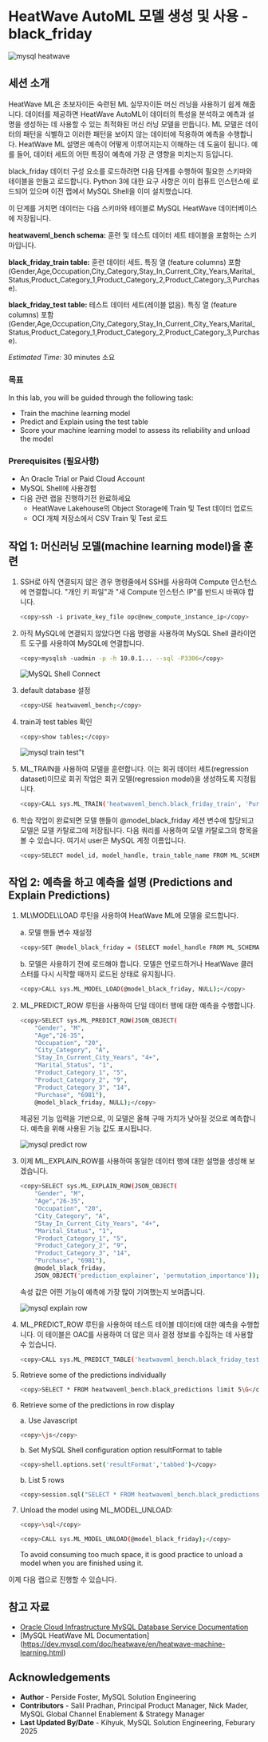 # HeatWave AutoML 모델 생성 및 사용 - black_friday

![mysql heatwave](./images/mysql-heatwave-logo.jpg "mysql heatwave")

## 세션 소개

HeatWave ML은 초보자이든 숙련된 ML 실무자이든 머신 러닝을 사용하기 쉽게 해줍니다. 데이터를 제공하면 HeatWave AutoML이 데이터의 특성을 분석하고 예측과 설명을 생성하는 데 사용할 수 있는 최적화된 머신 러닝 모델을 만듭니다. ML 모델은 데이터의 패턴을 식별하고 이러한 패턴을 보이지 않는 데이터에 적용하여 예측을 수행합니다. HeatWave ML 설명은 예측이 어떻게 이루어지는지 이해하는 데 도움이 됩니다. 예를 들어, 데이터 세트의 어떤 특징이 예측에 가장 큰 영향을 미치는지 등입니다.

black_friday 데이터 구성 요소를 로드하려면 다음 단계를 수행하여 필요한 스키마와 테이블을 만들고 로드합니다. Python 3에 대한 요구 사항은 이미 컴퓨트 인스턴스에 로드되어 있으며 이전 랩에서 MySQL Shell을 이미 설치했습니다.

이 단계를 거치면 데이터는 다음 스키마와 테이블로 MySQL HeatWave 데이터베이스에 저장됩니다.

**heatwaveml\_bench schema:** 훈련 및 테스트 데이터 세트 테이블을 포함하는 스키마입니다.

**black\_friday\_train table:** 훈련 데이터 세트. 특징 열 (feature columns) 포함(Gender,Age,Occupation,City\_Category,Stay\_In\_Current\_City\_Years,Marital\_Status,Product\_Category\_1,Product\_Category\_2,Product\_Category\_3,Purchase).

**black\_friday\_test table:** 테스트 데이터 세트(레이블 없음). 특징 열 (feature columns) 포함(Gender,Age,Occupation,City\_Category,Stay\_In\_Current\_City\_Years,Marital\_Status,Product\_Category\_1,Product\_Category\_2,Product\_Category\_3,Purchase).

_Estimated Time:_ 30 minutes 소요

### 목표

In this lab, you will be guided through the following task:

- Train the machine learning model
- Predict and Explain using the test table
- Score your machine learning model to assess its reliability and unload the model

### Prerequisites (필요사항)

- An Oracle Trial or Paid Cloud Account
- MySQL Shell에 사용경험
- 다음 관련 랩을 진행하기전 완료하세요
    - HeatWave Lakehouse의 Object Storage에 Train 및 Test 데이터 업로드
    - OCI 개체 저장소에서 CSV Train 및 Test 로드

## 작업 1: 머신러닝 모델(machine learning model)을 훈련

1. SSH로 아직 연결되지 않은 경우 명령줄에서 SSH를 사용하여 Compute 인스턴스에 연결합니다. "개인 키 파일"과 "새 Compute 인스턴스 IP"를 반드시 바꿔야 합니다.

     ```bash
    <copy>ssh -i private_key_file opc@new_compute_instance_ip</copy>
     ```

2. 아직 MySQL에 연결되지 않았다면 다음 명령을 사용하여 MySQL Shell 클라이언트 도구를 사용하여 MySQL에 연결합니다.

    ```bash
    <copy>mysqlsh -uadmin -p -h 10.0.1... --sql -P3306</copy>
    ```

    ![MySQL Shell Connect](./images/mysql-shell-login.png " mysql shell login")

3. default database 설정

    ```bash
    <copy>USE heatwaveml_bench;</copy>
    ```

4. train과 test tables 확인

    ```bash
    <copy>show tables;</copy>
    ```

    ![mysql train test"t](./images/mysql-train-test.png " mysql train test")

5. ML_TRAIN을 사용하여 모델을 훈련합니다. 이는 회귀 데이터 세트(regression dataset)이므로 회귀 작업은 회귀 모델(regression model)을 생성하도록 지정됩니다.

    ```bash
    <copy>CALL sys.ML_TRAIN('heatwaveml_bench.black_friday_train', 'Purchase', JSON_OBJECT('task', 'regression'), @model_black_friday);</copy>
    ```

6. 학습 작업이 완료되면 모델 핸들이 @model\_black\_friday 세션 변수에 할당되고 모델은 모델 카탈로그에 저장됩니다. 다음 쿼리를 사용하여 모델 카탈로그의 항목을 볼 수 있습니다. 여기서 user은 MySQL 계정 이름입니다.

    ```bash
    <copy>SELECT model_id, model_handle, train_table_name FROM ML_SCHEMA_admin.MODEL_CATALOG;</copy>
    ```

## 작업 2: 예측을 하고 예측을 설명 (Predictions and Explain Predictions)

1. ML\MODEL\LOAD 루틴을 사용하여 HeatWave ML에 모델을 로드합니다.

    a.  모델 핸들 변수 재설정

    ```bash
    <copy>SET @model_black_friday = (SELECT model_handle FROM ML_SCHEMA_admin.MODEL_CATALOG   ORDER BY model_id DESC LIMIT 1); </copy>
    ```

    b. 모델은 사용하기 전에 로드해야 합니다. 모델은 언로드하거나 HeatWave 클러스터를 다시 시작할 때까지 로드된 상태로 유지됩니다.

    ```bash
    <copy>CALL sys.ML_MODEL_LOAD(@model_black_friday, NULL);</copy>
    ```

2. ML\_PREDICT\_ROW 루틴을 사용하여 단일 데이터 행에 대한 예측을 수행합니다.

    ```bash
    <copy>SELECT sys.ML_PREDICT_ROW(JSON_OBJECT(
        "Gender", "M", 
        "Age","26-35", 
        "Occupation", "20", 
        "City_Category", "A", 
        "Stay_In_Current_City_Years", "4+", 
        "Marital_Status", "1", 
        "Product_Category_1", "5", 
        "Product_Category_2", "9", 
        "Product_Category_3", "14", 
        "Purchase", "6981"), 
        @model_black_friday, NULL);</copy>
    ```

    제공된 기능 입력을 기반으로, 이 모델은 올해 구매 가치가 낮아질 것으로 예측합니다. 예측을 위해 사용된 기능 값도 표시됩니다.

    ![mysql predict row](./images/mysql-predict-row.png " mysql predict row")

3. 이제 ML\_EXPLAIN\_ROW를 사용하여 동일한 데이터 행에 대한 설명을 생성해 보겠습니다.

    ```bash
    <copy>SELECT sys.ML_EXPLAIN_ROW(JSON_OBJECT(
        "Gender", "M", 
        "Age","26-35", 
        "Occupation", "20", 
        "City_Category", "A", 
        "Stay_In_Current_City_Years", "4+", 
        "Marital_Status", "1", 
        "Product_Category_1", "5", 
        "Product_Category_2", "9", 
        "Product_Category_3", "14", 
        "Purchase", "6981"), 
        @model_black_friday, 
        JSON_OBJECT('prediction_explainer', 'permutation_importance'));</copy>
    ```

    속성 값은 어떤 기능이 예측에 가장 많이 기여했는지 보여줍니다.

    ![mysql explain row](./images/mysql-explain-row.png " mysql explain row")



4. ML\_PREDICT\_ROW 루틴을 사용하여 테스트 테이블 데이터에 대한 예측을 수행합니다. 이 테이블은 OAC를 사용하여 더 많은 의사 결정 정보를 수집하는 데 사용할 수 있습니다.

    ```bash
    <copy>CALL sys.ML_PREDICT_TABLE('heatwaveml_bench.black_friday_test', @model_black_friday,'heatwaveml_bench.black_predictions',NULL);</copy>
    ```

5. Retrieve some of the predictions individually

    ```bash
    <copy>SELECT * FROM heatwaveml_bench.black_predictions limit 5\G</copy>
    ```

6. Retrieve some of the predictions in row display

    a. Use Javascript

    ```bash
    <copy>\js</copy>

    ```

    b. Set MySQL Shell configuration option resultFormat to table

    ```bash
    <copy>shell.options.set('resultFormat','tabbed')</copy>

    ```

    b. List 5 rows

    ```bash
    <copy>session.sql("SELECT * FROM heatwaveml_bench.black_predictions limit 5")</copy>

    ```

7. Unload the model using ML\_MODEL\_UNLOAD:

    ```bash
    <copy>\sql</copy>

    ```

    ```bash
    <copy>CALL sys.ML_MODEL_UNLOAD(@model_black_friday);</copy>
    ```

    To avoid consuming too much space, it is good practice to unload a model when you are finished using it.

이제 다음 랩으로 진행할 수 있습니다.

## 참고 자료

- [Oracle Cloud Infrastructure MySQL Database Service Documentation ](https://docs.cloud.oracle.com/en-us/iaas/MySQL-database)
- [MySQL HeatWave ML Documentation] (https://dev.mysql.com/doc/heatwave/en/heatwave-machine-learning.html)

## Acknowledgements

- **Author** - Perside Foster, MySQL Solution Engineering
- **Contributors** - Salil Pradhan, Principal Product Manager,
Nick Mader, MySQL Global Channel Enablement & Strategy Manager
- **Last Updated By/Date** - Kihyuk, MySQL Solution Engineering, Feburary 2025
